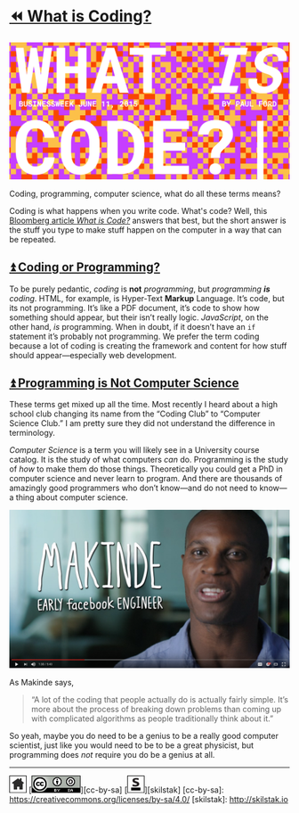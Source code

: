 # [⏪ What is Coding?](/README.md)

[![](/assets/coding.png)][code]

Coding, programming, computer science, what do all these terms
means?

Coding is what happens when you write code. What's code?  Well,
this [Bloomberg article *What is Code?*][code] answers that best,
but the short answer is the stuff you type to make stuff happen on
the computer in a way that can be repeated.

[code]: http://www.bloomberg.com/graphics/2015-paul-ford-what-is-code/

## [⏫ Coding or Programming?](#)

To be purely pedantic, *coding* is **not** *programming*, but
*programming* ***is*** *coding*. HTML, for example, is Hyper-Text
**Markup** Language. It’s code, but its not programming. It’s like
a PDF document, it’s code to show how something should appear, but
their isn’t really logic.  *JavaScript*, on the other hand, *is*
programming.  When in doubt, if it doesn’t have an `if` statement it’s
probably not programming. We prefer the term coding because a lot
of coding is creating the framework and content for how stuff should
appear—especially web development.

## [⏫ Programming is Not Computer Science](#)

These terms get mixed up all the time. Most recently I heard about
a high school club changing its name from the “Coding Club” to
“Computer Science Club.” I am pretty sure they did not understand
the difference in terminology.

*Computer Science* is a term you will likely see in a University
course catalog. It is the study of what computers *can* do. Programming
is the study of *how* to make them do those things. Theoretically you
could get a PhD in computer science and never learn to program. And
there are thousands of amazingly good programmers who don’t know—and
do not need to know—a thing about computer science.

[![](/assets/makinde.png)](https://youtu.be/nKIu9yen5nc?t=1m30s)

As Makinde says,

> “A lot of the coding that people actually do is actually fairly
> simple. It’s more about the process of breaking down problems than
> coming up with complicated algorithms as people traditionally think
> about it.”

So yeah, maybe you do need to be a genius to be a really good computer
scientist, just like you would need to be to be a great physicist, but
programming does *not* require you do be a genius at all.

---
[![home](/assets/home-bw.png)](/README.md)
[![cc-by-sa](/assets/cc-by-sa.png)][cc-by-sa]
[![skilstak](/assets/skilstak-logo-bw.png)][skilstak]
[cc-by-sa]: https://creativecommons.org/licenses/by-sa/4.0/
[skilstak]: http://skilstak.io

